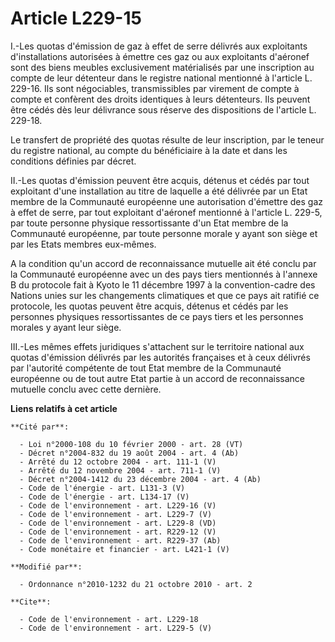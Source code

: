 # Article L229-15

I.-Les quotas d'émission de gaz à effet de serre délivrés aux exploitants d'installations autorisées à émettre ces gaz ou aux
exploitants d'aéronef sont des biens meubles exclusivement matérialisés par une inscription au compte de leur détenteur dans
le registre national mentionné à l'article L. 229-16. Ils sont négociables, transmissibles par virement de compte à compte et
confèrent des droits identiques à leurs détenteurs. Ils peuvent être cédés dès leur délivrance sous réserve des dispositions
de l'article L. 229-18. 

Le transfert de propriété des quotas résulte de leur inscription, par le teneur du registre national, au compte du
bénéficiaire à la date et dans les conditions définies par décret. 

II.-Les quotas d'émission peuvent être acquis, détenus et cédés par tout exploitant d'une installation au titre de laquelle a
été délivrée par un Etat membre de la Communauté européenne une autorisation d'émettre des gaz à effet de serre, par tout
exploitant d'aéronef mentionné à l'article L. 229-5, par toute personne physique ressortissante d'un Etat membre de la
Communauté européenne, par toute personne morale y ayant son siège et par les Etats membres eux-mêmes.

A la condition qu'un accord de reconnaissance mutuelle ait été conclu par la Communauté européenne avec un des pays tiers
mentionnés à l'annexe B du protocole fait à Kyoto le 11 décembre 1997 à la convention-cadre des Nations unies sur les
changements climatiques et que ce pays ait ratifié ce protocole, les quotas peuvent être acquis, détenus et cédés par les
personnes physiques ressortissantes de ce pays tiers et les personnes morales y ayant leur siège. 

III.-Les mêmes effets juridiques s'attachent sur le territoire national aux quotas d'émission délivrés par les autorités
françaises et à ceux délivrés par l'autorité compétente de tout Etat membre de la Communauté européenne ou de tout autre Etat
partie à un accord de reconnaissance mutuelle conclu avec cette dernière.

**Liens relatifs à cet article**

	**Cité par**:

	  - Loi n°2000-108 du 10 février 2000 - art. 28 (VT)
	  - Décret n°2004-832 du 19 août 2004 - art. 4 (Ab)
	  - Arrêté du 12 octobre 2004 - art. 111-1 (V)
	  - Arrêté du 12 novembre 2004 - art. 711-1 (V)
	  - Décret n°2004-1412 du 23 décembre 2004 - art. 4 (Ab)
	  - Code de l'énergie - art. L131-3 (V)
	  - Code de l'énergie - art. L134-17 (V)
	  - Code de l'environnement - art. L229-16 (V)
	  - Code de l'environnement - art. L229-7 (V)
	  - Code de l'environnement - art. L229-8 (VD)
	  - Code de l'environnement - art. R229-12 (V)
	  - Code de l'environnement - art. R229-37 (Ab)
	  - Code monétaire et financier - art. L421-1 (V)

	**Modifié par**:

	  - Ordonnance n°2010-1232 du 21 octobre 2010 - art. 2

	**Cite**:

	  - Code de l'environnement - art. L229-18
	  - Code de l'environnement - art. L229-5 (V)
